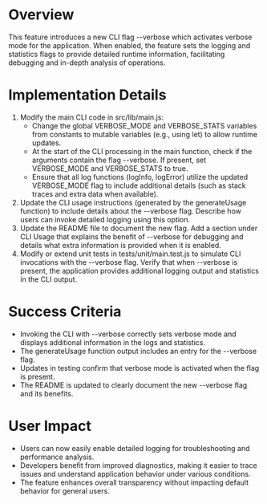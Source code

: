 # Overview
This feature introduces a new CLI flag --verbose which activates verbose mode for the application. When enabled, the feature sets the logging and statistics flags to provide detailed runtime information, facilitating debugging and in-depth analysis of operations.

# Implementation Details
1. Modify the main CLI code in src/lib/main.js:
   - Change the global VERBOSE_MODE and VERBOSE_STATS variables from constants to mutable variables (e.g., using let) to allow runtime updates.
   - At the start of the CLI processing in the main function, check if the arguments contain the flag --verbose. If present, set VERBOSE_MODE and VERBOSE_STATS to true.
   - Ensure that all log functions (logInfo, logError) utilize the updated VERBOSE_MODE flag to include additional details (such as stack traces and extra data when available).
2. Update the CLI usage instructions (generated by the generateUsage function) to include details about the --verbose flag. Describe how users can invoke detailed logging using this option.
3. Update the README file to document the new flag. Add a section under CLI Usage that explains the benefit of --verbose for debugging and details what extra information is provided when it is enabled.
4. Modify or extend unit tests in tests/unit/main.test.js to simulate CLI invocations with the --verbose flag. Verify that when --verbose is present, the application provides additional logging output and statistics in the CLI output.

# Success Criteria
- Invoking the CLI with --verbose correctly sets verbose mode and displays additional information in the logs and statistics.
- The generateUsage function output includes an entry for the --verbose flag.
- Updates in testing confirm that verbose mode is activated when the flag is present.
- The README is updated to clearly document the new --verbose flag and its benefits.

# User Impact
- Users can now easily enable detailed logging for troubleshooting and performance analysis.
- Developers benefit from improved diagnostics, making it easier to trace issues and understand application behavior under various conditions.
- The feature enhances overall transparency without impacting default behavior for general users.